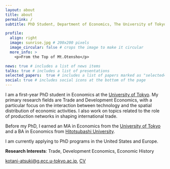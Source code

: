 ```yaml
---
layout: about
title: about
permalink: /
subtitle: PhD Student, Department of Economics, The University of Tokyo

profile:
  align: right
  image: sunrise.jpg # 200x200 pixels
  image_circular: false # crops the image to make it circular
  more_info: >
    <p>From the Top of Mt.Otensho</p>

news: true # includes a list of news items
talks: true # includes a list of presentations
selected_papers:  true # includes a list of papers marked as "selected={true}"
social: true # includes social icons at the bottom of the page
---
```


I am a first-year PhD student in Economics at the [University of Tokyo](https://www.e.u-tokyo.ac.jp/index-e.html). My primary research fields are Trade and Development Economics, with a particular focus on the interaction between technology and the spatial distribution of economic activities. I also work on topics related to the role of production networks in shaping international trade.

Before my PhD, I earned an MA in Economics from the [University of Tokyo](https://www.e.u-tokyo.ac.jp/index-e.html) and a BA in Economics from [Hitotsubashi University](https://www.econ.hit-u.ac.jp/eng/).

I am currently applying to PhD programs in the United States and Europe.

**Research Interests**: Trade, Development Economics, Economic History

[kotani-atsuki@g.ecc.u-tokyo.ac.jp](mailto:kotani-atsuki@g.ecc.u-tokyo.ac.jp), [CV](assets/pdf/CV_AtsukiKotani.pdf)

<!-- Write your biography here. Tell the world about yourself. Link to your favorite [subreddit](http://reddit.com). You can put a picture in, too. The code is already in, just name your picture `prof_pic.jpg` and put it in the `img/` folder.

Put your address / P.O. box / other info right below your picture. You can also disable any of these elements by editing `profile` property of the YAML header of your `_pages/about.md`. Edit `_bibliography/papers.bib` and Jekyll will render your [publications page](/al-folio/publications/) automatically.

Link to your social media connections, too. This theme is set up to use [Font Awesome icons](https://fontawesome.com/) and [Academicons](https://jpswalsh.github.io/academicons/), like the ones below. Add your Facebook, Twitter, LinkedIn, Google Scholar, or just disable all of them. -->
